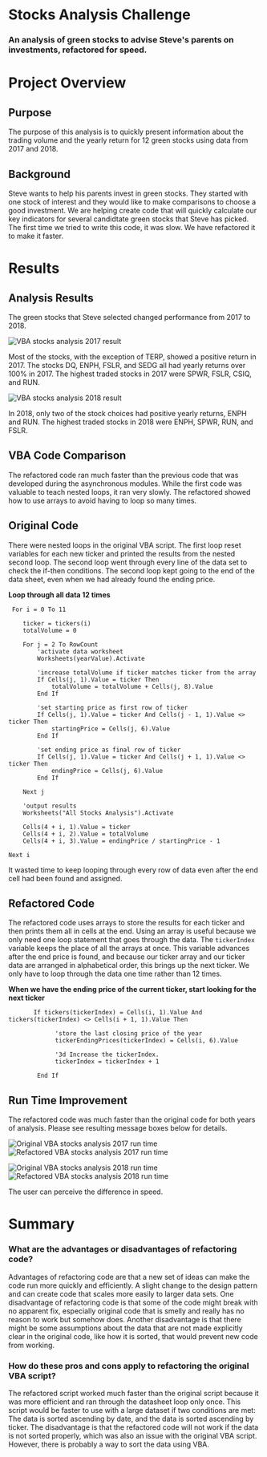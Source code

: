 # Stocks Analysis Challenge
### An analysis of green stocks to advise Steve's parents on investments, refactored for speed.

# Project Overview

## Purpose

The purpose of this analysis is to quickly present information about the trading volume and the yearly return for 12 green stocks using data from 2017 and 2018.  

## Background 

Steve wants to help his parents invest in green stocks. They started with one stock of interest and they would like to make comparisons to choose a good investment. We are helping create code that will quickly calculate our key indicators for several candidtate green stocks that Steve has picked. The first time we tried to write this code, it was slow. We have refactored it to make it faster.

# Results

## Analysis Results

The green stocks that Steve selected changed performance from 2017 to 2018. 

![VBA stocks analysis 2017 result](link.png)

Most of the stocks, with the exception of TERP, showed a positive return in 2017. The stocks DQ, ENPH, FSLR, and SEDG all had yearly returns over 100% in 2017. The highest traded stocks in 2017 were SPWR, FSLR, CSIQ, and RUN. 

![VBA stocks analysis 2018 result](link.png)

In 2018, only two of the stock choices had positive yearly returns, ENPH and RUN. The highest traded stocks in 2018 were ENPH, SPWR, RUN, and FSLR. 

## VBA Code Comparison

The refactored code ran much faster than the previous code that was developed during the asynchronous modules. While the first code was valuable to teach nested loops, it ran very slowly. The refactored showed how to use arrays to avoid having to loop so many times.

## Original Code

There were nested loops in the original VBA script. The first loop reset variables for each new ticker and printed the results from the nested second loop. The second loop went through every line of the data set to check the if-then conditions. The second loop kept going to the end of the data sheet, even when we had already found the ending price. 

**Loop through all data 12 times**

```
 For i = 0 To 11
    
    ticker = tickers(i)
    totalVolume = 0
    
    For j = 2 To RowCount
        'activate data worksheet
        Worksheets(yearValue).Activate
        
        'increase totalVolume if ticker matches ticker from the array
        If Cells(j, 1).Value = ticker Then
            totalVolume = totalVolume + Cells(j, 8).Value
        End If
        
        'set starting price as first row of ticker
        If Cells(j, 1).Value = ticker And Cells(j - 1, 1).Value <> ticker Then
            startingPrice = Cells(j, 6).Value
        End If
        
        'set ending price as final row of ticker
        If Cells(j, 1).Value = ticker And Cells(j + 1, 1).Value <> ticker Then
            endingPrice = Cells(j, 6).Value
        End If
        
    Next j
    
    'output results
    Worksheets("All Stocks Analysis").Activate
    
    Cells(4 + i, 1).Value = ticker
    Cells(4 + i, 2).Value = totalVolume
    Cells(4 + i, 3).Value = endingPrice / startingPrice - 1
    
Next i

```  

It wasted time to keep looping through every row of data even after the end cell had been found and assigned. 

## Refactored Code

The refactored code uses arrays to store the results for each ticker and then prints them all in cells at the end. Using an array is useful because we only need one loop statement that goes through the data. The `tickerIndex` variable keeps the place of all the arrays at once. This variable advances after the end price is found, and because our ticker array and our ticker data are arranged in alphabetical order, this brings up the next ticker. We only have to loop through the data one time rather than 12 times.

**When we have the ending price of the current ticker, start looking for the next ticker**

```
       If tickers(tickerIndex) = Cells(i, 1).Value And tickers(tickerIndex) <> Cells(i + 1, 1).Value Then
             
             'store the last closing price of the year
             tickerEndingPrices(tickerIndex) = Cells(i, 6).Value
             
             '3d Increase the tickerIndex.
             tickerIndex = tickerIndex + 1
        
        End If
```

## Run Time Improvement

The refactored code was much faster than the original code for both years of analysis. Please see resulting message boxes below for details. 

![Original VBA stocks analysis 2017 run time](link.png)
![Refactored VBA stocks analysis 2017 run time](link.png)


![Original VBA stocks analysis 2018 run time](link.png)
![Refactored VBA stocks analysis 2018 run time](link.png)

The user can perceive the difference in speed. 

# Summary

### What are the advantages or disadvantages of refactoring code?

Advantages of refactoring code are that a new set of ideas can make the code run more quickly and efficiently. A slight change to the design pattern and can create code that scales more easily to larger data sets. One disadvantage of refactoring code is that some of the code might break with no apparent fix, especially original code that is smelly and really has no reason to work but somehow does. Another disadvantage is that there might be some assumptions about the data that are not made explicitly clear in the original code, like how it is sorted, that would prevent new code from working. 

### How do these pros and cons apply to refactoring the original VBA script?

The refactored script worked much faster than the original script because it was more efficient and ran through the datasheet loop only once. This script would be faster to use with a large dataset if two conditions are met: The data is sorted ascending by date, and the data is sorted ascending by ticker. The disadvantage is that the refactored code will not work if the data is not sorted properly, which was also an issue with the original VBA script. However, there is probably a way to sort the data using VBA. 
